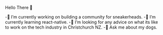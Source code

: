 Hello There 👋 

-🔭 I’m currently working on building a community for sneakerheads.
-🌱 I’m currently learning react-native.
-🤔 I’m looking for any advice on what its like to work on the tech industry in Christchurch NZ.
-💬 Ask me about my dogs.
